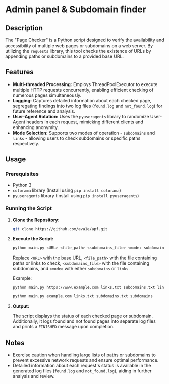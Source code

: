 # Admin panel & Subdomain finder

## Description

The "Page Checker" is a Python script designed to verify the availability and accessibility of multiple web pages or subdomains on a web server. By utilizing the `requests` library, this tool checks the existence of URLs by appending paths or subdomains to a provided base URL.

## Features

- **Multi-threaded Processing:** Employs ThreadPoolExecutor to execute multiple HTTP requests concurrently, enabling efficient checking of numerous pages simultaneously.
- **Logging:** Captures detailed information about each checked page, segregating findings into two log files (`found.log` and `not_found.log`) for future reference and analysis.
- **User-Agent Rotation:** Uses the `pyuseragents` library to randomize User-Agent headers in each request, mimicking different clients and enhancing anonymity.
- **Mode Selection:** Supports two modes of operation - `subdomains` and `links` - allowing users to check subdomains or specific paths respectively.

## Usage

### Prerequisites
- Python 3
- `colorama` library (Install using `pip install colorama`)
- `pyuseragents` library (Install using `pip install pyuseragents`)

### Running the Script

1. **Clone the Repository:**

    ```bash
    git clone https://github.com/ava1e/apf.git
    ```

2. **Execute the Script:**

    ```bash
    python main.py <URL> <file_path> <subdomains_file> <mode: subdomains/links>
    ```

    Replace `<URL>` with the base URL, `<file_path>` with the file containing paths or links to check, `<subdomains_file>` with the file containing subdomains, and `<mode>` with either `subdomains` or `links`.

    Example:
    ```bash
    python main.py https://www.example.com links.txt subdomains.txt links
    
    python main.py example.com links.txt subdomains.txt subdomains
    ```

3. **Output:**

    The script displays the status of each checked page or subdomain. Additionally, it logs found and not found pages into separate log files and prints a `FINISHED` message upon completion.

## Notes

- Exercise caution when handling large lists of paths or subdomains to prevent excessive network requests and ensure optimal performance.
- Detailed information about each request's status is available in the generated log files (`found.log` and `not_found.log`), aiding in further analysis and review.
